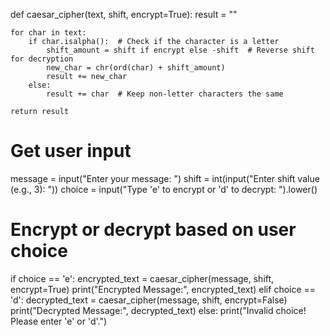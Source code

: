 def caesar_cipher(text, shift, encrypt=True):
    result = ""
    
    for char in text:
        if char.isalpha():  # Check if the character is a letter
            shift_amount = shift if encrypt else -shift  # Reverse shift for decryption
            new_char = chr(ord(char) + shift_amount)
            result += new_char
        else:
            result += char  # Keep non-letter characters the same
    
    return result

# Get user input
message = input("Enter your message: ")
shift = int(input("Enter shift value (e.g., 3): "))
choice = input("Type 'e' to encrypt or 'd' to decrypt: ").lower()

# Encrypt or decrypt based on user choice
if choice == 'e':
    encrypted_text = caesar_cipher(message, shift, encrypt=True)
    print("Encrypted Message:", encrypted_text)
elif choice == 'd':
    decrypted_text = caesar_cipher(message, shift, encrypt=False)
    print("Decrypted Message:", decrypted_text)
else:
    print("Invalid choice! Please enter 'e' or 'd'.")

